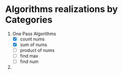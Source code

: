 # Algorithms realizations by Categories

1. One Pass Algorithms
   - [x] count nums
   - [x] sum of nums 
   - [ ] product of nums
   - [ ] find max
   - [ ] find num

2. 